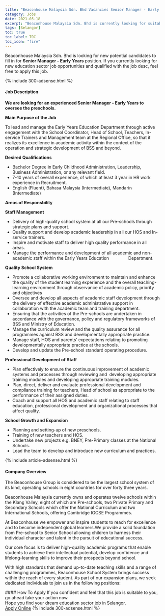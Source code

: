```yaml
---
title: "Beaconhouse Malaysia Sdn. Bhd Vacancies Senior Manager - Early Years" 
category: Jobs 
date: 2021-05-18 
excerpt: "Beaconhouse Malaysia Sdn. Bhd is currently looking for suitable person to fill in the Senior Manager - Early Years which positioned at Selangor" 
tags: [Selangor] 
toc: true 
toc_label: TOC 
toc_icon: "fire" 
--- 
```


<p>Beaconhouse Malaysia Sdn. Bhd is looking for new potential candidates to fill in for <b>Senior Manager - Early Years</b> position. If you currently looking for new education sector job opportunities and qualified with the job desc, feel free to apply this job.
</p>{% include 300-adsense.html %} 
<div><div><h4>Job Description</h4></div><div><div><span><div><p><strong>We are looking for an experienced Senior Manager - Early Years to oversee the preschools.</strong></p><p><strong>Main Purpose of the Job</strong></p><p>To lead and manage the Early Years Education Department through active engagement with the School Coordinator, Head of School, Teachers, In-service Trainers and Management team at the Regional Office, so that it realizes its excellence in academic activity within the context of the operation and strategic development of BSS and beyond.</p><p><strong>Desired Qualifications</strong></p><ul><li>Bachelor Degree in Early Childhood Administration, Leadership, Business Administration, or any relevant field.&#160;</li><li>7-10 years of overall experience, of which at least 3 year in HR work experience in Recruitment.</li><li>English (Fluent), Bahasa Malaysia (Intermediate), Mandarin (Intermediate)</li></ul><p><strong>Areas of Responsbility</strong></p><p><strong>Staff Management</strong></p><ul><li>Delivery of high-quality school system at all our Pre-schools through strategic plans and support.&#160;&#160;&#160;&#160;&#160;&#160;&#160;&#160;&#160;&#160;&#160;&#160;&#160;&#160;&#160;&#160;&#160;&#160;&#160;&#160;&#160;&#160;&#160;&#160;&#160;&#160;&#160;&#160;&#160;&#160;&#160;&#160;&#160;&#160;&#160;&#160;&#160;&#160;&#160;&#160;&#160;&#160;&#160;&#160;&#160;&#160;</li><li>Quality support and develop academic leadership in all our HOS and In-service trainers.&#160;&#160;&#160;&#160;&#160;&#160;&#160;&#160;&#160;&#160;&#160;&#160;&#160;&#160;&#160;&#160;&#160;&#160;&#160;&#160;&#160;&#160;&#160;&#160;&#160;&#160;&#160;&#160;&#160;&#160;&#160;&#160;&#160;&#160;&#160;&#160;&#160;&#160;&#160;&#160;&#160;&#160;&#160;&#160;&#160;&#160;&#160;&#160;&#160;&#160;&#160;&#160;&#160;&#160;&#160;&#160;&#160;&#160;&#160;&#160;&#160;&#160;&#160;&#160;&#160;&#160;&#160;&#160;&#160;&#160;&#160;&#160;&#160;&#160;&#160;&#160;&#160;&#160;&#160;&#160;</li><li>Inspire and motivate staff to deliver high quality performance in all areas.</li><li>Manage the performance and development of all academic and non-academic staff within the Early Years Education&#160;&#160;&#160;&#160;&#160;&#160;&#160;&#160;&#160;&#160;&#160;&#160;&#160;&#160;&#160; Department.</li></ul><p><strong>Quality School System&#160;</strong></p><ul><li>Promote a collaborative working environment to maintain and enhance the quality of the student learning experience and the overall teaching-learning environment through observance of academic policy, priority and objectives&#160;&#160;&#160;&#160;&#160;&#160;&#160;&#160;&#160;&#160;&#160;&#160;&#160;&#160;&#160;&#160;&#160;&#160;&#160;&#160;&#160;&#160;&#160;&#160;&#160;&#160;&#160;&#160;&#160;&#160;&#160;&#160;&#160;&#160;&#160;&#160;&#160;&#160;&#160;&#160;&#160;&#160;&#160;&#160;&#160;&#160;&#160;&#160;&#160;&#160;&#160;&#160;&#160;&#160;&#160;&#160;&#160;</li><li>Oversee and develop all aspects of academic staff development through the delivery of effective academic administrative support in collaboration with the academic team and training department.</li><li>Ensuring that the activities of the Pre-schools are undertaken in accordance with the governance, policy and regulatory frameworks of BSS and Ministry of Education.</li><li>Manage the curriculum review and the quality assurance for all programmes against BSS and developmentally appropriate practice.</li><li>Manage staff, HOS and parents&#8217; expectations relating to promoting developmentally appropriate practice at the schools.</li><li>Develop and update the Pre-school standard operating procedure.&#160;&#160;</li></ul><p><strong>Professional Development of Staff&#160;</strong></p><ul><li>Plan effectively to ensure the continuous improvement of academic systems and processes through reviewing and&#160;&#160;developing appropriate training modules and developing appropriate training modules.</li><li>Plan, direct, deliver and evaluate professional development and compliance training for teachers, Head of school as appropriate to the performance of their assigned duties.</li><li>Coach and support all HOS and academic staff relating to staff education, professional development and organizational processes that affect quality.&#160;&#160;&#160;&#160;&#160;</li></ul><p><strong>School Growth and Expansion</strong></p><ul><li>Planning and setting-up of new preschools.</li><li>Training of new teachers and HOS.</li><li>Undertake new projects e.g. BNEY, Pre-Primary classes at the National Schools.</li><li>Lead the team to develop and introduce new curriculum and practices.<strong>&#160;&#160;</strong></li></ul></div></span></div></div></div> 
{% include article-adsense.html %} 
<div><div><h4>Company Overview</h4></div><div><div><span><div><p>The Beaconhouse Group is considered to be the largest school system of its kind, operating schools in eight countries for over forty three years.</p><p>Beaconhouse Malaysia currently owns and operates twelve schools within the Klang Valley, eight of which are Pre-schools, two Private Primary and Secondary Schools which offer the National Curriculum and two International Schools, offering Cambridge IGCSE Programmes.</p><p>At Beaconhouse we empower and inspire students to reach for excellence and to become independent global learners.We provide a solid foundation from Pre-school to Senior School allowing children to harness their individual character and talent in the pursuit of educational success.</p><p>Our core focus is to deliver high-quality academic programs that enable students to achieve their intellectual potential, develop confidence and lifelong-learning skills to improve their prospects beyond school.&#160;</p><p>With high standards that demand up-to-date teaching skills and a range of challenging programmes, Beaconhouse School System brings success within the reach of every student. As part of our expansion plans, we seek dedicated individuals to join us in the following positions:</p></div></span></div></div></div> 
#### How To Apply 
If you confident and feel that this job is suitable to you, go ahead take your action now. <br/> 
Hope you find your dream education sector job in Selangor. <br/> 
<a href="https://www.jobstreet.com.my/en/job/senior-manager-early-years-4569396?jobId=jobstreet-my-job-4569396" class="btn btn--info" target="_blank" rel="nofollow noopenner">Apply Online</a> 
{% include 300-adsense.html %} 